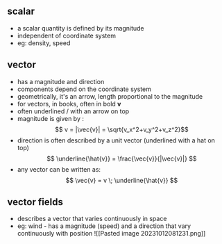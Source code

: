 ## scalar
- a scalar quantity is defined by its magnitude
- independent of coordinate system
- eg: density, speed
## vector
- has a magnitude and direction
- components depend on the coordinate system
- geometrically, it's an arrow, length proportional to the magnitude
- for vectors, in books, often in bold **v**
- often underlined / with an arrow on top
- magnitude is given by : $$ v = |\vec{v}| = \sqrt{v_x^2+v_y^2+v_z^2}$$
- direction is often described by a unit vector (underlined with a hat on top) $$ \underline{\hat{v}} = \frac{\vec{v}}{|\vec{v}|} $$
- any vector can be written as: $$ \vec{v} = v \; \underline{\hat{v}}  $$
## vector fields
- describes a vector that varies continuously in space
- eg: wind - has a magnitude (speed) and a direction that vary continuously with position
![[Pasted image 20231012081231.png]]

